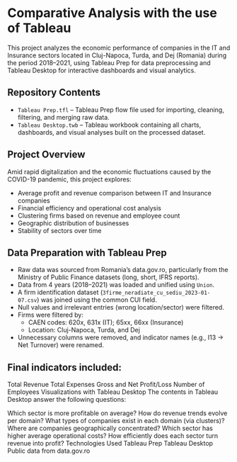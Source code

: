 # Comparative Analysis with the use of Tableau
This project analyzes the economic performance of companies in the IT and Insurance sectors located in Cluj-Napoca, Turda, and Dej (Romania) during the period 2018–2021, using Tableau Prep for data preprocessing and Tableau Desktop for interactive dashboards and visual analytics.

## Repository Contents
- `Tableau Prep.tfl` – Tableau Prep flow file used for importing, cleaning, filtering, and merging raw data.
- `Tableau Desktop.twb` – Tableau workbook containing all charts, dashboards, and visual analyses built on the processed dataset.

## Project Overview
Amid rapid digitalization and the economic fluctuations caused by the COVID-19 pandemic, this project explores:

- Average profit and revenue comparison between IT and Insurance companies
- Financial efficiency and operational cost analysis
- Clustering firms based on revenue and employee count
- Geographic distribution of businesses
- Stability of sectors over time

## Data Preparation with Tableau Prep
- Raw data was sourced from Romania’s data.gov.ro, particularly from the Ministry of Public Finance datasets (long, short, IFRS reports).
- Data from 4 years (2018–2021) was loaded and unified using `Union`.
- A firm identification dataset (`3firme_neradiate_cu_sediu_2023-01-07.csv`) was joined using the common CUI field.
- Null values and irrelevant entries (wrong location/sector) were filtered.
- Firms were filtered by:
  - CAEN codes: 620x, 631x (IT); 65xx, 66xx (Insurance)
  - Location: Cluj-Napoca, Turda, and Dej
- Unnecessary columns were removed, and indicator names (e.g., I13 → Net Turnover) were renamed.

## Final indicators included:

Total Revenue
Total Expenses
Gross and Net Profit/Loss
Number of Employees
Visualizations with Tableau Desktop
The contents in Tableau Desktop answer the following questions:

Which sector is more profitable on average?
How do revenue trends evolve per domain?
What types of companies exist in each domain (via clusters)?
Where are companies geographically concentrated?
Which sector has higher average operational costs?
How efficiently does each sector turn revenue into profit?
Technologies Used
Tableau Prep
Tableau Desktop
Public data from data.gov.ro
